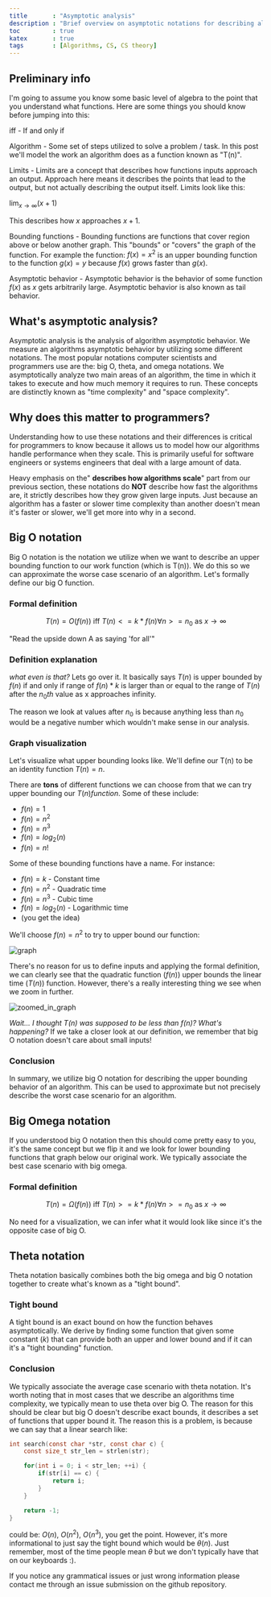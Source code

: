 ```yaml
---
title       : "Asymptotic analysis"
description : "Brief overview on asymptotic notations for describing algorithm growth"
toc         : true
katex       : true
tags        : [Algorithms, CS, CS theory]
---
```


## Preliminary info
I'm going to assume you know some basic level of algebra to the point that you understand what functions. Here are some things you should know before jumping into this: 

iff - If and only if

Algorithm - Some set of steps utilized to solve a problem / task. In this post we'll model the work an algorithm does as a function known as "T(n)".

Limits - Limits are a concept that describes how functions inputs approach an output. Approach here means it describes the points that lead to the output, but not actually describing the output itself. Limits look like this:

$\lim_{x \to \infty}(x + 1)$

This describes how $x$ approaches $x + 1$.

Bounding functions - Bounding functions are functions that cover region above or below another graph. This "bounds" or "covers" the graph of the function. For example the function: $f(x) = x ^ 2$ is an upper bounding function to the function $g(x) = y$ because $f(x)$ grows faster than $g(x)$.

Asymptotic behavior -  Asymptotic behavior is the behavior of some function $f(x)$ as $x$ gets arbitrarily large. Asymptotic behavior is also known as tail behavior.

## What's asymptotic analysis?
Asymptotic analysis is the analysis of algorithm asymptotic behavior. We measure an algorithms asymptotic behavior by utilizing some different notations. The most popular notations computer scientists and programmers use are the: big O, theta, and omega notations. We asymptotically analyze two main areas of an algorithm, the time in which it takes to execute and how much memory it requires to run. These concepts are distinctly known as "time complexity" and "space complexity".

## Why does this matter to programmers?
Understanding how to use these notations and their differences is critical for programmers to know because it allows us to model how our algorithms handle performance when they scale. This is primarily useful for software engineers or systems engineers that deal with a large amount of data.

Heavy emphasis on the" **describes how algorithms scale**" part from our previous section, these notations do **NOT** describe how fast the algorithms are, it strictly describes how they grow given large inputs. Just because an algorithm has a faster or slower time complexity than another doesn't mean it's faster or slower, we'll get more into why in a second.

## Big O notation
Big O notation is the notation we utilize when we want to describe an upper bounding function to our work function (which is T(n)). We do this so we can approximate the worse case scenario of an algorithm. Let's formally define our big O function.

### Formal definition

$$
T(n) = O(f(n)) \text{ iff } T(n) <= k * f(n) \forall n >= n_0 \text{ as } x \to \infty
$$

"Read the upside down A as saying 'for all'"

### Definition explanation
*what even is that?* Lets go over it. It basically says $T(n)$ is upper bounded by $f(n)$ if and only if range of $f(n) * k$ is larger than or equal to the range of $T(n)$ after the $n_0th$ value as x approaches infinity. 

The reason we look at values after $n_0$ is because anything less than $n_0$ would be a negative number which wouldn't make sense in our analysis.

### Graph visualization
Let's visualize what upper bounding looks like. We'll define our T(n) to be an identity function $T(n) = n$.

There are **tons** of different functions we can choose from that we can try upper bounding our $T(n) function$. Some of these include:
* $f(n) = 1$
* $f(n) = n^2$
* $f(n) = n^3$
* $f(n) = log_2(n)$
* $f(n) = n!$

Some of these bounding functions have a name. For instance: 
* $f(n) = k$ - Constant time 
* $f(n) = n^2$ - Quadratic time
* $f(n) = n^3$ - Cubic time
* $f(n) = log_2(n)$ - Logarithmic time
* (you get the idea)

We'll choose $f(n) = n^2$ to try to upper bound our function:

![graph](imgs/graph_1.png)

There's no reason for us to define inputs and applying the formal definition, we can clearly see that the quadratic function ($f(n)$) upper bounds the linear time ($T(n)$) function. However, there's a really interesting thing we see when we zoom in further.

![zoomed_in_graph](imgs/zoomed_in_graph_1.png)

*Wait... I thought T(n) was supposed to be less than f(n)? What's happening?*
If we take a closer look at our definition, we remember that big O notation doesn't care about small inputs! 

### Conclusion
In summary, we utilize big O notation for describing the upper bounding behavior of an algorithm. This can be used to approximate but not precisely describe the worst case scenario for an algorithm.

## Big Omega notation
If you understood big O notation then this should come pretty easy to you, it's the same concept but we flip it and we look for lower bounding functions that graph below our original work. We typically associate the best case scenario with big omega.

### Formal definition

$$
T(n) = \Omega(f(n)) \text{ iff } T(n) >= k * f(n) \forall n >= n_0 \text{ as } x \to \infty
$$

No need for a visualization, we can infer what it would look like since it's the opposite case of big O.

## Theta notation
Theta notation basically combines both the big omega and big O notation together to create what's known as a "tight bound".

### Tight bound
A tight bound is an exact bound on how the function behaves asymptotically. We derive by finding some function that given some constant ($k$) that can provide both an upper and lower bound and if it can it's a "tight bounding" function.

### Conclusion
We typically associate the average case scenario with theta notation. It's worth noting that in most cases that we describe an algorithms time complexity, we typically mean to use theta over big O. The reason for this should be clear but big O doesn't describe exact bounds, it describes a set of functions that upper bound it. The reason this is a problem, is because we can say that a linear search like:

```c
int search(const char *str, const char c) {
    const size_t str_len = strlen(str);

    for(int i = 0; i < str_len; ++i) {
        if(str[i] == c) {
            return i;
        }
    }

    return -1;
}
```

could be: $O(n)$, $O(n^2)$, $O(n^3)$, you get the point. However, it's more informational to just say the tight bound which would be $\theta(n)$. Just remember, most of the time people mean $\theta$ but we don't typically have that on our keyboards :).

If you notice any grammatical issues or just wrong information please contact me through an issue submission on the github repository.
